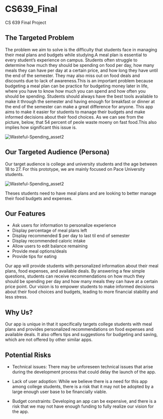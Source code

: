 # CS639_Final
CS 639 Final Project

## The Targeted Problem 

The problem we aim to solve is the difficulty that students face in managing their meal plans and budgets while studying.A meal plan is essential to every student’s experience on campus.   Students often struggle to determine how much they should be spending on food per day, how many meals they can have per day at a certain price, and how long they have until the end of the semester. They may also miss out on food deals and discounts due to lack of awareness.This is an important problem because budgeting a meal plan can be practice for budgeting money later in life, where you have to know how much you can spend and how often you should be spending. Students should always have the best tools available to make it through the semester and having enough for breakfast or dinner at the end of the semester can make a great difference for anyone. This app aims to make it easier for students to manage their budgets and make informed decisions about their food choices. As we can see from the picture, below, that 54 percent of peole waste moeny on fast food.This also implies how significant this issue is. 

![Wasteful-Spending_asset2](https://user-images.githubusercontent.com/78415690/233514592-f0697221-94e3-4255-8611-8230beb6dab1.jpg)

## Our Targeted Audience (Persona)

Our target audience is college and university students and the age between 18 to 27. For this prototype, we are mainly focused on Pace University students.

![Wasteful-Spending_asset2](https://user-images.githubusercontent.com/78415690/233516180-19915a92-e204-42ac-8e6f-92c8d5edded2.jpg)

Theses students need to have meal plans and are looking to better manage their food budgets and expenses.

## Our Features
* Ask users for information to personalize experience
* Display percentage of meal plans left
* Display recommended $ per day to last til end of semester
* Display recommended caloric intake
* Allow users to edit balance remaining
* Provide meal options/deals
* Provide tips for eating

Our app will provide students with personalized information about their meal plans, food expenses, and available deals. By answering a few simple questions, students can receive recommendations on how much they should be spending per day and how many meals they can have at a certain price point. Our vision is to empower students to make informed decisions about their food choices and budgets, leading to more financial stability and less stress.


## Why Us?
Our app is unique in that it specifically targets college students with meal plans and provides personalized recommendations on food expenses and available deals. It also offers tips and suggestions for budgeting and saving, which are not offered by other similar apps.

## Potential Risks

* Technical issues: There may be unforeseen technical issues that arise during the development process that could delay the launch of the app.

* Lack of user adoption: While we believe there is a need for this app among college students, there is a risk that it may not be adopted by a large enough user base to be financially viable.

* Budget constraints: Developing an app can be expensive, and there is a risk that we may not have enough funding to fully realize our vision for the app.


